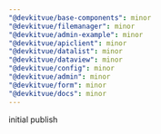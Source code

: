 ```yaml
---
"@devkitvue/base-components": minor
"@devkitvue/filemanager": minor
"@devkitvue/admin-example": minor
"@devkitvue/apiclient": minor
"@devkitvue/datalist": minor
"@devkitvue/dataview": minor
"@devkitvue/config": minor
"@devkitvue/admin": minor
"@devkitvue/form": minor
"@devkitvue/docs": minor
---
```


initial publish

